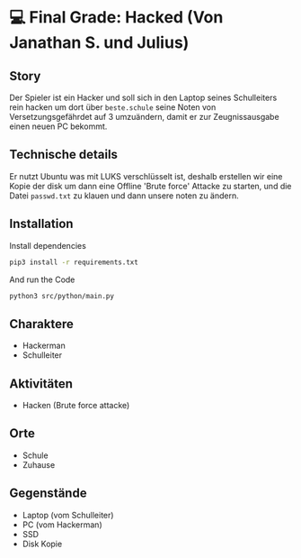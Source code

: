 # 💻 Final Grade: Hacked (Von Janathan S. und Julius)

## Story
Der Spieler ist ein Hacker und soll sich in den Laptop seines Schulleiters rein hacken um dort über `beste.schule` seine Noten von Versetzungsgefährdet auf 3 umzuändern, damit er zur Zeugnissausgabe einen neuen PC bekommt.

## Technische details
Er nutzt Ubuntu was mit LUKS verschlüsselt ist, deshalb erstellen wir eine Kopie der disk um dann eine Offline 'Brute force' Attacke zu starten, und die Datei `passwd.txt` zu klauen und dann unsere noten zu ändern.

## Installation
Install dependencies
```bash
pip3 install -r requirements.txt
```
And run the Code
```bash
python3 src/python/main.py
```

## Charaktere
- Hackerman
- Schulleiter

## Aktivitäten
- Hacken (Brute force attacke)

## Orte
- Schule
- Zuhause

## Gegenstände
- Laptop (vom Schulleiter)
- PC (vom Hackerman)
- SSD
- Disk Kopie
